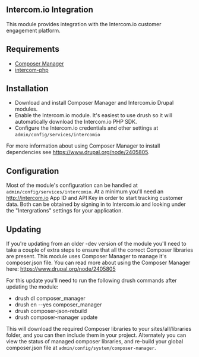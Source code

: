## Intercom.io Integration

This module provides integration with the Intercom.io customer engagement
platform.

## Requirements
- [Composer Manager](https://www.drupal.org/project/composer_manager)
- [intercom-php](https://github.com/intercom/intercom-php)

## Installation
- Download and install Composer Manager and Intercom.io Drupal modules.
- Enable the Intercom.io module. It's easiest to use drush so it will
  automatically download the Intercom.io PHP SDK.
- Configure the Intercom.io credentials and other settings at
  `admin/config/services/intercomio`

For more information about using Composer Manager to install dependencies see
https://www.drupal.org/node/2405805.

## Configuration

Most of the module's configuration can be handled at `admin/config/services/intercomio`.
At a minimum you'll need an http://intercom.io App ID and API Key in order to
start tracking customer data. Both can be obtained by signing in to Intercom.io
and looking under the "Intergrations" settings for your application.

## Updating

If you're updating from an older -dev version of the module you'll need to take
a couple of extra steps to ensure that all the correct Composer libraries are
present. This module uses Composer Manager to manage it's composer.json file.
You can read more about using the Composer Manager here: https://www.drupal.org/node/2405805

For this update you'll need to run the following drush commands after updating
the module:

- drush dl composer_manager
- drush en --yes composer_manager
- drush composer-json-rebuild
- drush composer-manager update

This will download the required Composer libraries to your sites/all/libraries
folder, and you can then include them in your project. Alternately you can view
the status of managed composer libraries, and re-build your global composer.json
file at `admin/config/system/composer-manager`.
